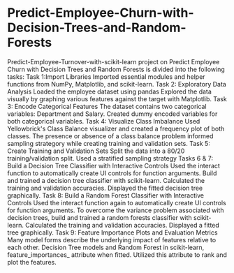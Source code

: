 # Predict-Employee-Churn-with-Decision-Trees-and-Random-Forests
Predict-Employee-Turnover-with-scikit-learn project on Predict Employee Churn with Decision Trees and Random Forests is divided into the following tasks: 
Task 1:Import Libraries Imported essential modules and helper functions from NumPy, Matplotlib, and scikit-learn. 
Task 2: Exploratory Data Analysis Loaded the employee dataset using pandas Explored the data visually by graphing various features against the target with Matplotlib.
Task 3: Encode Categorical Features The dataset contains two categorical variables: Department and Salary. Created dummy encoded variables for both categorical variables.
Task 4: Visualize Class Imbalance Used Yellowbrick's Class Balance visualizer and created a frequency plot of both classes. The presence or absence of a class balance problem  informed sampling strategory  while creating training and validation sets.
Task 5: Create Training and Validation Sets Split the data into a 80/20 training/validation split. Used a stratified sampling strategy 
Tasks 6 &amp;
7: Build a Decision Tree Classifier with Interactive Controls Used the interact function to automatically create UI controls for function arguments. Build and trained a decision tree classifier with scikit-learn. Calculated the training and validation accuracies. Displayed the fitted decision tree graphically.
Task 8: Build a Random Forest Classifier with Interactive Controls Used the interact function again to automatically create UI controls for function arguments. To overcome the variance problem associated with decision trees, build and trained a random  forests classifier with scikit-learn. Calculated the training and validation accuracies. Displayed a fitted tree graphically. 
Task 9: Feature Importance Plots and Evaluation Metrics Many model forms describe the underlying impact of features relative to each other. Decision Tree models and Random Forest in scikit-learn, feature_importances_ attribute when fitted. Utilized this attribute to rank and plot the features.
